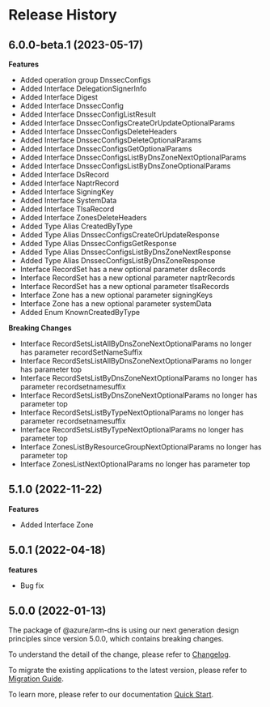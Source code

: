 # Release History
    
## 6.0.0-beta.1 (2023-05-17)
    
**Features**

  - Added operation group DnssecConfigs
  - Added Interface DelegationSignerInfo
  - Added Interface Digest
  - Added Interface DnssecConfig
  - Added Interface DnssecConfigListResult
  - Added Interface DnssecConfigsCreateOrUpdateOptionalParams
  - Added Interface DnssecConfigsDeleteHeaders
  - Added Interface DnssecConfigsDeleteOptionalParams
  - Added Interface DnssecConfigsGetOptionalParams
  - Added Interface DnssecConfigsListByDnsZoneNextOptionalParams
  - Added Interface DnssecConfigsListByDnsZoneOptionalParams
  - Added Interface DsRecord
  - Added Interface NaptrRecord
  - Added Interface SigningKey
  - Added Interface SystemData
  - Added Interface TlsaRecord
  - Added Interface ZonesDeleteHeaders
  - Added Type Alias CreatedByType
  - Added Type Alias DnssecConfigsCreateOrUpdateResponse
  - Added Type Alias DnssecConfigsGetResponse
  - Added Type Alias DnssecConfigsListByDnsZoneNextResponse
  - Added Type Alias DnssecConfigsListByDnsZoneResponse
  - Interface RecordSet has a new optional parameter dsRecords
  - Interface RecordSet has a new optional parameter naptrRecords
  - Interface RecordSet has a new optional parameter tlsaRecords
  - Interface Zone has a new optional parameter signingKeys
  - Interface Zone has a new optional parameter systemData
  - Added Enum KnownCreatedByType

**Breaking Changes**

  - Interface RecordSetsListAllByDnsZoneNextOptionalParams no longer has parameter recordSetNameSuffix
  - Interface RecordSetsListAllByDnsZoneNextOptionalParams no longer has parameter top
  - Interface RecordSetsListByDnsZoneNextOptionalParams no longer has parameter recordsetnamesuffix
  - Interface RecordSetsListByDnsZoneNextOptionalParams no longer has parameter top
  - Interface RecordSetsListByTypeNextOptionalParams no longer has parameter recordsetnamesuffix
  - Interface RecordSetsListByTypeNextOptionalParams no longer has parameter top
  - Interface ZonesListByResourceGroupNextOptionalParams no longer has parameter top
  - Interface ZonesListNextOptionalParams no longer has parameter top
    
    
## 5.1.0 (2022-11-22)
    
**Features**

  - Added Interface Zone
    
## 5.0.1 (2022-04-18)

**features**

  - Bug fix

## 5.0.0 (2022-01-13)

The package of @azure/arm-dns is using our next generation design principles since version 5.0.0, which contains breaking changes.

To understand the detail of the change, please refer to [Changelog](https://aka.ms/js-track2-changelog).

To migrate the existing applications to the latest version, please refer to [Migration Guide](https://aka.ms/js-track2-migration-guide).

To learn more, please refer to our documentation [Quick Start](https://aka.ms/js-track2-quickstart).
